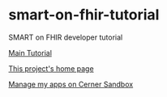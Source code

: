 # smart-on-fhir-tutorial
SMART on FHIR developer tutorial

[Main Tutorial](https://engineering.cerner.com/smart-on-fhir-tutorial/ "Main Tutorial")

[This project's home page](https://harschware.github.io/smart-on-fhir-tutorial/example-smart-app/ "GH Pages")

[Manage my apps on Cerner Sandbox](https://code.cerner.com/developer/smart-on-fhir/apps "Cerner Sandbox")
